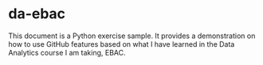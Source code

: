 # da-ebac
This document is a Python exercise sample. 
It provides a demonstration on how to use GitHub features based on what I have learned in the Data Analytics course I am taking, EBAC.
